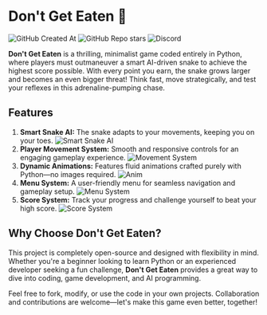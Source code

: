 # Don't Get Eaten 🐍
![GitHub Created At](https://img.shields.io/github/created-at/Rocraften/Dont-Get-Eaten?style=for-the-badge&logo=github&label=Created) ![GitHub Repo stars](https://img.shields.io/github/stars/Rocraften/Dont-Get-Eaten?style=for-the-badge&logo=githubsponsors&logoColor=yellow&label=Stars&color=yellow) ![Discord](https://img.shields.io/discord/1296130890929405974?style=for-the-badge&logo=discord&label=Discord&link=https%3A%2F%2Fdiscord.gg%2F9zzE72bEfT)

**Don't Get Eaten** is a thrilling, minimalist game coded entirely in Python, where players must outmaneuver a smart AI-driven snake to achieve the highest score possible. With every point you earn, the snake grows larger and becomes an even bigger threat! Think fast, move strategically, and test your reflexes in this adrenaline-pumping chase.

## Features

1. **Smart Snake AI:** The snake adapts to your movements, keeping you on your toes.
![Smart Snake AI](https://cdn.discordapp.com/attachments/1298156329856274512/1359960088403644557/image.png?ex=67f96107&is=67f80f87&hm=0f2a20c1d59a1084b396249d12a80df2ed2e6a95a19882548717ee1ffd7c28ae&)
2. **Player Movement System:** Smooth and responsive controls for an engaging gameplay experience.
![Movement System](https://cdn.discordapp.com/attachments/1298156329856274512/1359959174980571406/image.png?ex=67f9602e&is=67f80eae&hm=40f7ee2e1b82fd77bb3b36e242cb9659145b481e88a438039f8c33f8ea06ef0d&)
3. **Dynamic Animations:** Features fluid animations crafted purely with Python—no images required.
![Anim](https://cdn.discordapp.com/attachments/1298156329856274512/1359957662741303306/image.png?ex=67f95ec5&is=67f80d45&hm=2588b5b1b00338fc08c7c107420a0873baf8133eaf9026367f79df42c6b9d911&)
4. **Menu System:** A user-friendly menu for seamless navigation and gameplay setup.
![Menu System](https://cdn.discordapp.com/attachments/1298156329856274512/1359951595835490504/image.png?ex=67f9591f&is=67f8079f&hm=146e752bcc06f05eb2f3098d3d8f968b34e0f1577a5726890e2a0d42d03db298&)
5. **Score System:** Track your progress and challenge yourself to beat your high score.
![Score System](https://cdn.discordapp.com/attachments/1298156329856274512/1359958054736629840/image.png?ex=67f95f23&is=67f80da3&hm=49e7b52caae6b3b85d47d72ced11e2e880befdc350d284c76c6d96f2f39feb21&)

## Why Choose Don't Get Eaten?

This project is completely open-source and designed with flexibility in mind. Whether you're a beginner looking to learn Python or an experienced developer seeking a fun challenge, **Don't Get Eaten** provides a great way to dive into coding, game development, and AI programming.

Feel free to fork, modify, or use the code in your own projects. Collaboration and contributions are welcome—let's make this game even better, together!
